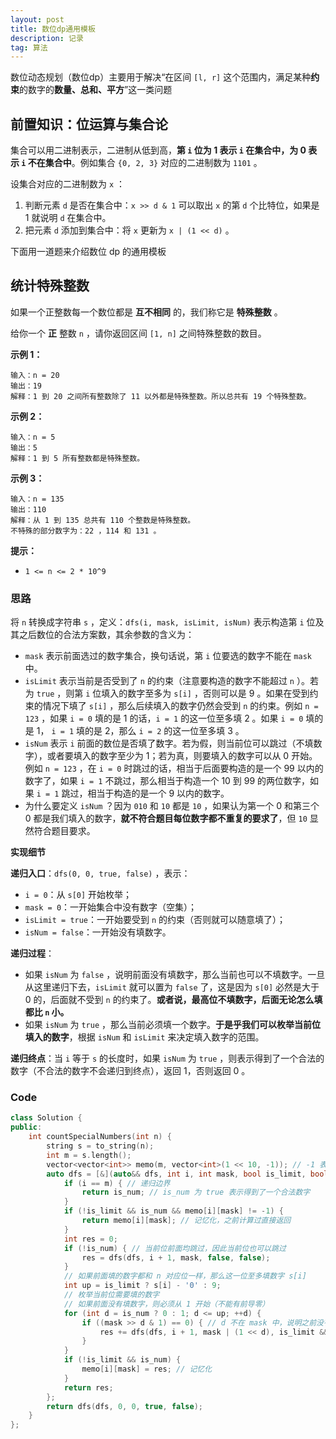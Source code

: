 ```yaml
---
layout: post
title: 数位dp通用模板
description: 记录
tag: 算法
---
```


数位动态规划（数位dp）主要用于解决“在区间 `[l, r]` 这个范围内，满足某种**约束**的数字的**数量、总和、平方**”这一类问题



## 前置知识：位运算与集合论

集合可以用二进制表示，二进制从低到高，**第 `i` 位为 1 表示 `i` 在集合中，为 0 表示 `i` 不在集合中**。例如集合 `{0, 2, 3}` 对应的二进制数为 `1101` 。

设集合对应的二进制数为 `x` ：

1. 判断元素 `d` 是否在集合中：`x >> d & 1` 可以取出 `x` 的第 `d` 个比特位，如果是 1 就说明 `d` 在集合中。
2. 把元素 `d` 添加到集合中：将 `x` 更新为 `x | (1 << d)` 。

下面用一道题来介绍数位 dp 的通用模板



## 统计特殊整数

如果一个正整数每一个数位都是 **互不相同** 的，我们称它是 **特殊整数** 。

给你一个 **正** 整数 `n` ，请你返回区间 `[1, n]` 之间特殊整数的数目。

 

**示例 1：**

```
输入：n = 20
输出：19
解释：1 到 20 之间所有整数除了 11 以外都是特殊整数。所以总共有 19 个特殊整数。
```

**示例 2：**

```
输入：n = 5
输出：5
解释：1 到 5 所有整数都是特殊整数。
```

**示例 3：**

```
输入：n = 135
输出：110
解释：从 1 到 135 总共有 110 个整数是特殊整数。
不特殊的部分数字为：22 ，114 和 131 。
```

 

**提示：**

- `1 <= n <= 2 * 10^9`



### 思路

将 `n` 转换成字符串 `s` ，定义：`dfs(i, mask, isLimit, isNum)` 表示构造第 `i` 位及其之后数位的合法方案数，其余参数的含义为：

- `mask` 表示前面选过的数字集合，换句话说，第 `i` 位要选的数字不能在 `mask` 中。
- `isLimit` 表示当前是否受到了 `n` 的约束（注意要构造的数字不能超过 `n` ）。若为 `true` ，则第 `i` 位填入的数字至多为 `s[i]` ，否则可以是 9 。如果在受到约束的情况下填了 `s[i]` ，那么后续填入的数字仍然会受到 `n` 的约束。例如 `n = 123` ，如果 `i = 0` 填的是 1 的话，`i = 1` 的这一位至多填 2 。如果 `i = 0` 填的是 1， `i = 1` 填的是 2，那么 `i = 2` 的这一位至多填 3 。
- `isNum` 表示 `i` 前面的数位是否填了数字。若为假，则当前位可以跳过（不填数字），或者要填入的数字至少为 1；若为真，则要填入的数字可以从 0 开始。例如 `n = 123` ，在 `i = 0` 时跳过的话，相当于后面要构造的是一个 99 以内的数字了，如果 `i = 1` 不跳过，那么相当于构造一个 10 到 99 的两位数字，如果 `i = 1` 跳过，相当于构造的是一个 9 以内的数字。
- 为什么要定义 `isNum` ？因为 `010` 和 `10` 都是 `10` ，如果认为第一个 0 和第三个 0 都是我们填入的数字，**就不符合题目每位数字都不重复的要求了**，但 `10` 显然符合题目要求。



**实现细节**

**递归入口**：`dfs(0, 0, true, false)` ，表示：

- `i = 0`：从 `s[0]` 开始枚举；
- `mask = 0`：一开始集合中没有数字（空集）；
- `isLimit = true`：一开始要受到 `n` 的约束（否则就可以随意填了）；
- `isNum = false`：一开始没有填数字。

**递归过程**：

- 如果 `isNum` 为 `false` ，说明前面没有填数字，那么当前也可以不填数字。一旦从这里递归下去，`isLimit` 就可以置为 `false` 了，这是因为 `s[0]` 必然是大于 0 的，后面就不受到 `n` 的约束了。**或者说，最高位不填数字，后面无论怎么填都比 `n` 小。**
- 如果 `isNum` 为 `true` ，那么当前必须填一个数字。**于是乎我们可以枚举当前位填入的数字**，根据 `isNum` 和 `isLimit` 来决定填入数字的范围。

**递归终点**：当 `i` 等于 `s` 的长度时，如果 `isNum` 为 `true` ，则表示得到了一个合法的数字（不合法的数字不会递归到终点），返回 1，否则返回 0 。



### Code

```c++
class Solution {
public:
    int countSpecialNumbers(int n) {
        string s = to_string(n);
        int m = s.length();
        vector<vector<int>> memo(m, vector<int>(1 << 10, -1)); // -1 表示当前位没有计算过
        auto dfs = [&](auto&& dfs, int i, int mask, bool is_limit, bool is_num) -> int {
            if (i == m) { // 递归边界
                return is_num; // is_num 为 true 表示得到了一个合法数字
            }
            if (!is_limit && is_num && memo[i][mask] != -1) {
                return memo[i][mask]; // 记忆化，之前计算过直接返回
            }
            int res = 0;
            if (!is_num) { // 当前位前面均跳过，因此当前位也可以跳过
                res = dfs(dfs, i + 1, mask, false, false);
            }
            // 如果前面填的数字都和 n 对应位一样，那么这一位至多填数字 s[i]
            int up = is_limit ? s[i] - '0' : 9;
            // 枚举当前位需要填的数字
            // 如果前面没有填数字，则必须从 1 开始（不能有前导零）
            for (int d = is_num ? 0 : 1; d <= up; ++d) {
                if ((mask >> d & 1) == 0) { // d 不在 mask 中，说明之前没有填过 d
                    res += dfs(dfs, i + 1, mask | (1 << d), is_limit && d == up, true);
                }
            }
            if (!is_limit && is_num) {
                memo[i][mask] = res; // 记忆化
            }
            return res;
        };
        return dfs(dfs, 0, 0, true, false);
    }
};
```

